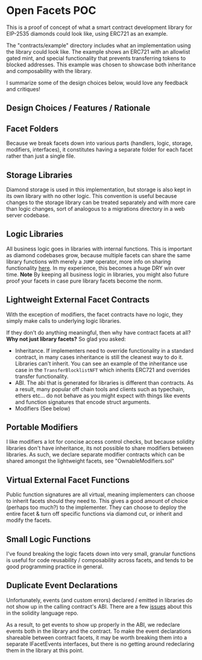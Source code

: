 # Open Facets POC

This is a proof of concept of what a smart contract development library for EIP-2535 diamonds could look like, using ERC721 as an example.

The "contracts/example" directory includes what an implementation using the library could look like. The example shows an ERC721 with an allowlist gated mint, and special functionality that prevents transferring tokens to blocked addresses. This example was chosen to showcase both inheritance and composability with the library. 

I summarize some of the design choices below, would love any feedback and critiques!

## Design Choices / Features / Rationale

## Facet Folders

Because we break facets down into various parts (handlers, logic, storage, modifiers, interfaces), it constitutes having a separate folder for each facet rather than just a single file.



## Storage Libraries

Diamond storage is used in this implementation, but storage is also kept in its own library with no other logic. This convention is useful because changes to the storage library can be treated separately and with more care than logic changes, sort of analogous to a migrations directory in a web server codebase.



## Logic Libraries

All business logic goes in libraries with internal functions. This is important as diamond codebases grow, because multiple facets can share the same library functions with merely a `JUMP` operator, more info on sharing functionality [here](https://eip2535diamonds.substack.com/p/how-to-share-functions-between-facets?s=w). In my experience, this becomes a huge DRY win over time. **Note** By keeping all business logic in libraries, you might also future proof your facets in case pure library facets become the norm.



## Lightweight External Facet Contracts

With the exception of modifiers, the facet contracts have no logic, they simply make calls to underlying logic libraries. 

If they don't do anything meaningful, then why have contract facets at all? **Why not just library facets?** So glad you asked:

- Inheritance. If implementers need to override functionality in a standard contract, in many cases inheritance is still the cleanest way to do it. Libraries can't inherit. You can see an example of the inheritance use case in the `TransferBlocklistNFT` which inherits ERC721 and overrides transfer functionality.
- ABI. The abi that is generated for libraries is different than contracts. As a result, many popular off chain tools and clients such as typechain, ethers etc... do not behave as you might expect with things like events and function signatures that encode struct arguments.
- Modifiers (See below)



## Portable Modifiers

I like modifiers a lot for concise access control checks, but because solidity libraries don't have inheritance, its not possible to share modifiers between libraries. As such, we declare separate modifier contracts which can be shared amongst the lightweight facets, see "OwnableModifiers.sol"



## Virtual External Facet Functions

Public function signatures are all virtual, meaning implementers can choose to inherit facets should they need to. This gives a good amount of choice (perhaps too much?) to the implementer. They can choose to deploy the entire facet & turn off specific functions via diamond cut, or inherit and modify the facets.



## Small Logic Functions

I've found breaking the logic facets down into very small, granular functions is useful for code reusability / composability across facets, and tends to be good programming practice in general.



## Duplicate Event Declarations

Unfortunately, events (and custom errors) declared / emitted in libraries do not show up in the calling contract's ABI. There are a few [issues](https://github.com/ethereum/solidity/issues/9765) about this in the solidity language repo.

As a result, to get events to show up properly in the ABI, we redeclare events both in the library and the contract. To make the event declarations shareable between contract facets, it may be worth breaking them into a separate IFacetEvents interfaces, but there is no getting around redeclaring them in the library at this point.

